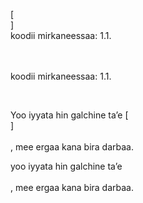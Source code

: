 [<br host>]<br action>koodii mirkaneessaa: 1.1.<br code>

<br url><br action>koodii mirkaneessaa: 1.1.

<br code>

Yoo iyyata hin galchine ta’e [<br host>]<br url><br action>, mee ergaa kana bira darbaa.

yoo iyyata hin galchine ta’e<br url><br action>, mee ergaa kana bira darbaa.
